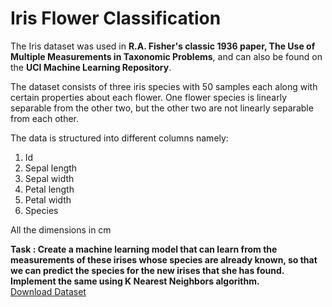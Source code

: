 # Iris Flower Classification

The Iris dataset was used in <b>R.A. Fisher's classic 1936 paper, The Use of Multiple Measurements in Taxonomic Problems</b>, and can also be found on the <b>UCI Machine Learning Repository</b>.

The dataset consists of three iris species with 50 samples each along with certain properties about each flower. One flower species is linearly separable from the other two, but the other two are not linearly separable from each other.

The data is structured into different columns namely:
1. Id
2. Sepal length
3. Sepal width
4. Petal length
5. Petal width
6. Species

All the dimensions in cm

<b>Task : Create a machine learning model that can learn from the measurements of these irises whose species are already known, so that we can predict the species for the new irises that she has found. Implement the same using K Nearest Neighbors algorithm.</b><br>
[Download Dataset](https://drive.google.com/file/d/1BXAAj1mTGUMVYbmKJiw0v2kcHC4Zpc01/view)
